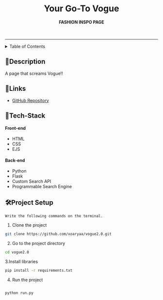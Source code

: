 <h1 align="center">
 
  <br>
Your Go-To Vogue
</h1>

<div align="center">
   <strong>FASHION INSPO PAGE</strong> <br>
  <br> <br>
  
</div>
<hr>

<details>
<summary>Table of Contents</summary>

- [Description](#description)
- [Links](#links)
- [Tech Stack](#tech-stack)

- [Project Setup](#project-setup)


</details>

## 📝Description
A page that screams Vogue!!


## 🔗Links

- [GitHub Repository](https://github.com/xoaryaa/vogue2.0)



## 🤖Tech-Stack


#### Front-end
- HTML
- CSS
- EJS


#### Back-end
- Python
- Flask
- Custom Search API
- Programmable Search Engine












## 🛠Project Setup


`Write the following commands on the terminal.`


1. Clone the project

```bash
git clone https://github.com/xoaryaa/vogue2.0.git
```

2. Go to the project directory

```bash
cd vogue2.0
```
3.Install libraries

```bash
pip install -r requirements.txt
```
4. Run the project
```bash

python run.py
```




